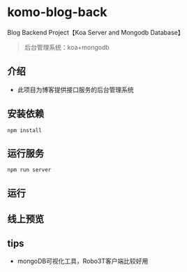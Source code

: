 # komo-blog-back
Blog Backend Project【Koa Server and Mongodb Database】
>后台管理系统：koa+mongodb

## 介绍
+ 此项目为博客提供接口服务的后台管理系统

## 安装依赖
```shell
npm install
```

## 运行服务
```shell
npm run server
```

## 运行

## 线上预览

## tips
+ mongoDB可视化工具，Robo3T客户端比较好用
